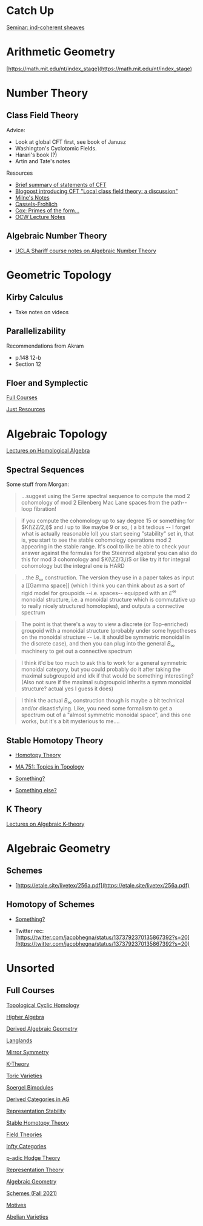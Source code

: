 
# Catch Up

[](https://etale.site/qual-syllabus.pdf)

[](https://etale.site/livetex/)

[Seminar: ind-coherent sheaves](http://people.math.harvard.edu/~yifei/indcoh.html)

# Arithmetic Geometry

[https://math.mit.edu/nt/index_stage](https://math.mit.edu/nt/index_stage)

# Number Theory

## Class Field Theory

Advice:
- Look at global CFT first, see book of Janusz
- Washington's Cyclotomic Fields.
- Harari's book (?)
- Artin and Tate's notes

Resources

- [Brief summary of statements of CFT](https://math.mit.edu/~poonen/papers/cft.pdf)
- [Blogpost introducing CFT "Local class field theory: a discussion"](https://ayoucis.wordpress.com/2015/09/01/local-class-field-theory-a-discussion/)
- [Milne's Notes](https://www.jmilne.org/math/CourseNotes/CFT.pdf)
- [Cassels-Frohlich](https://www.math.arizona.edu/~cais/scans/Cassels-Frohlich-Algebraic_Number_Theory.pdf)
- [Cox: Primes of the form...](http://www.math.toronto.edu/~ila/Cox-Primes_of_the_form_x2+ny2.pdf)
- [OCW Lecture Notes](https://ocw.mit.edu/courses/mathematics/18-786-number-theory-ii-class-field-theory-spring-2016/lecture-notes/)

## Algebraic Number Theory
- [UCLA Shariff course notes on Algebraic Number Theory](https://www.math.ucla.edu/~sharifi/algnum.pdf)

# Geometric Topology

## Kirby Calculus

[](https://uga.view.usg.edu/d2l/home/2063522)

- Take notes on videos

## Parallelizability

Recommendations from Akram

- p.148 12-b
- Section 12

## Floer and Symplectic

[](https://math.berkeley.edu/~auroux/papers/lec-nantes.pdf)

[Full Courses](https://www.notion.so/Full-Courses-5c930f2023a3448aa43b6396e192c4b5)

[Just Resources](https://www.notion.so/Just-Resources-8d73c2c7b6374931a1e2fa27665e071f)

# Algebraic Topology

[Lectures on Homological Algebra](https://www.uwo.ca/math/faculty/jardine/courses/homalg/lectures_on_homological_algebra.html)

## Spectral Sequences

Some stuff from Morgan: 

> ...suggest using the Serre spectral sequence to compute the mod 2 cohomology of mod 2 Eilenberg Mac Lane spaces from the path--loop fibration! 

> if you compute the cohomology up to say degree 15 or something for $K(\ZZ/2,i)$ and $i$ up to like maybe 9 or so, ( a bit tedious -- I forget what is actually reasonable lol) you start seeing "stability" set in, that is, you start to see the stable cohomology operations mod 2 appearing in the stable range. It's cool to like be able to check your answer against the formulas for the Steenrod algebra!
> you can also do this for mod 3 cohomology and $K(\ZZ/3,i)$ or like try it for integral cohomology but the integral one is HARD

> ...the $B_\infty$ construction. The version they use in a paper takes as input a [[Gamma space]] (which I think you can think about as a sort of rigid model for groupoids --i.e. spaces-- equipped with an $E^\infty$ monoidal structure, i.e. a monoidal structure which is commutative up to really nicely structured homotopies), and outputs a connective spectrum

> The point is that there's a way to view a discrete (or Top-enriched) groupoid with a monoidal structure (probably under some hypotheses on the monoidal structure -- i.e. it should be symmetric monoidal in the discrete case), and then you can plug into the general $B_\infty$ machinery to get out a connective spectrum

> I think it'd be too much to ask this to work for a general symmetric monoidal category, but you could probably do it after taking the maximal subgroupoid and idk if that would be something interesting? (Also not sure if the maximal subgroupoid inherits a symm monoidal structure? actual yes I guess it does)

> I think the actual $B_\infty$ construction though is maybe a bit technical and/or disastisfying. Like, you need some formalism to get a spectrum out of a "almost symmetric monoidal space", and this one works, but it's a bit mysterious to me....


## Stable Homotopy Theory

- [Homotopy Theory](http://jardine.math.uwo.ca/HomTh/)

- [MA 751: Topics in Topology](http://www.ms.uky.edu/~kate/teaching/f19_751.html)

- [Something?](http://math.colorado.edu/topology/plan-spring2017.pdf)

- [Something else?](https://cpb-us-e1.wpmucdn.com/s.wayne.edu/dist/0/60/files/2019/11/Beaudry-PartI-annotated.pdf)

## K Theory

[Lectures on Algebraic K-theory](https://www.uwo.ca/math/faculty/jardine/courses/ktheory/ktheory.html)





# Algebraic Geometry

## Schemes

- [https://etale.site/livetex/256a.pdf](https://etale.site/livetex/256a.pdf)


## Homotopy of Schemes

- [Something?](http://people.math.harvard.edu/~gaitsgde/GL/)

- Twitter rec: [https://twitter.com/jacobhegna/status/1373792370135867392?s=20](https://twitter.com/jacobhegna/status/1373792370135867392?s=20)

# Unsorted

## Full Courses

[Topological Cyclic Homology](https://www.notion.so/Topological-Cyclic-Homology-0db929d8a26943879bb36c916a3877ff)

[Higher Algebra](https://www.notion.so/Higher-Algebra-bfa1645467b2479a979065ab9f48f168)

[Derived Algebraic Geometry](https://www.notion.so/Derived-Algebraic-Geometry-3ee38d9dcb0147c59d5b151669216941)

[Langlands](https://www.notion.so/Langlands-090049f105464607af4db93d3234ad94)

[Mirror Symmetry](https://www.notion.so/Mirror-Symmetry-0a85580775aa44a6a6dcb28125bc78c6)

[K-Theory](https://www.notion.so/K-Theory-07ac10e4019c43f7a81215234c17d360)

[Toric Varieties](https://www.notion.so/Toric-Varieties-c043df6fb10c4bc0b40e88e13eccb1a7)

[Soergel Bimodules](https://www.notion.so/Soergel-Bimodules-cbc714141700478984538f9b7c2fe813)

[Derived Categories in AG](https://www.notion.so/Derived-Categories-in-AG-cd0d9a8130cb4472bcc2424fb0d35645)

[Representation Stability](https://www.notion.so/Representation-Stability-da1e045e109e43b2b14c6bc5821bee9d)

[Stable Homotopy Theory](https://www.notion.so/Stable-Homotopy-Theory-48a486b7923445ac800620f3978185fe)

[Field Theories](https://www.notion.so/Field-Theories-a0c28421ae664070a32932cd98cc59e2)

[Infty Categories](https://www.notion.so/Infty-Categories-8f7f062f95284b25bce450633c749318)

[p-adic Hodge Theory](https://www.notion.so/p-adic-Hodge-Theory-9423d37c92104ab6a1f0d64c53bc38db)

[Representation Theory](https://www.notion.so/Representation-Theory-4fc0e7a366484c6aaa91aea45cea7544)

[Algebraic Geometry](https://www.notion.so/Algebraic-Geometry-cc1389d582f4463b92619eea59ccb393)

[Schemes (Fall 2021)](https://www.notion.so/Schemes-Fall-2021-629f2c0e22af4eef86b622905a4556f1)

[Motives](https://www.notion.so/Motives-e2a12d3ce0d041d89cccb82778dc933c)

[Abelian Varieties](https://www.notion.so/Abelian-Varieties-7e94ae23117947d4965b2a7f419c77a1)